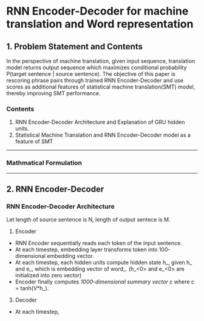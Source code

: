 # RNN Encoder-Decoder for machine translation and Word representation
## 1. Problem Statement and Contents
In the perspective of machine translation, given input sequence, translation model returns output sequence which maximizes conditional probability P(target sentence | source sentence).
The objective of this paper is rescoring phrase pairs through trained RNN Encoder-Decoder and use scores as additional features of statistical machine translation(SMT) model, thereby improving SMT performance.

### Contents
1. RNN Encoder-Decoder Architecture and Explanation of GRU hidden units.
2. Statistical Machine Translation and RNN Encoder-Decoder model as a feature of SMT
---
### Mathmatical Formulation

---
## 2. RNN Encoder-Decoder
### RNN Encoder-Decoder Architecture
Let length of source sentence is N, length of output sentece is M.
1. Encoder
- RNN Encoder sequentially reads each token of the input sentence.
- At each timestep, embedding layer transforms token into 100-dimensional embedding vector.
- At each timestep, each hidden units compute hidden state h_<t>, given h_<t-1> and e_<t>, which is embedding vector of word_<t>. (h_<0> and e_<0> are initialized into zero vector)
- Encoder finally computes *1000-dimensional summary vector c* where c = tanh(V*h_<N>).
3. Decoder
- At each timestep,  

